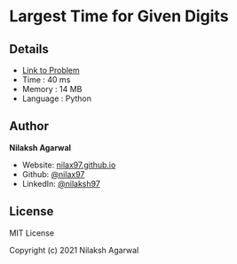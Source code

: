 # Largest Time for Given Digits


## Details

* [Link to Problem](https://leetcode.com/problems/largest-time-for-given-digits/)
* Time : 40 ms
* Memory : 14 MB
* Language : Python

## Author

**Nilaksh Agarwal**

* Website: [nilax97.github.io](https://nilax97.github.io/)
* Github: [@nilax97](https://github.com/nilax97)
* LinkedIn: [@nilaksh97](https://linkedin.com/in/nilaksh97)

## License

MIT License

Copyright (c) 2021 Nilaksh Agarwal
